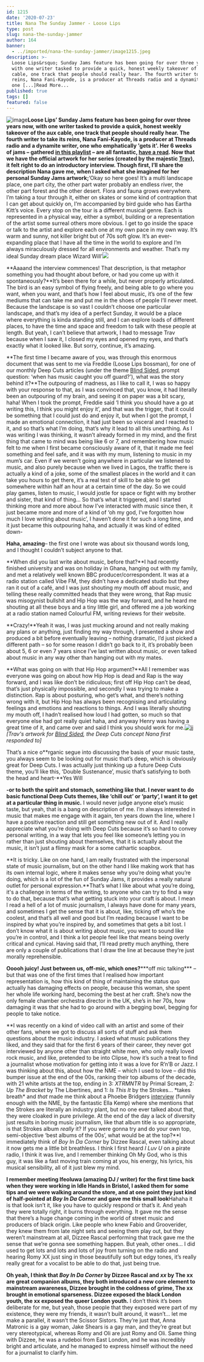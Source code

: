 ```yaml
---
id: 1215
date: '2020-07-23'
title: Nana The Sunday Jammer - Loose Lips
type: post
slug: nana-the-sunday-jammer
author: 164
banner:
  - ../imported/nana-the-sunday-jammer/image1215.jpeg
description: >-
  Loose Lips&rsquo; Sunday Jams feature has been going for over three years now,
  with one writer tasked to provide a quick, honest weekly takeover of the aux
  cable, one track that people should really hear. The fourth writer to take its
  reins, Nana Fani-Kayode, is a producer at Threads radio and a dynamite writer,
  one [...]Read More...
published: true
tags: []
featured: false
---
```

![image](../../imported/nana-the-sunday-jammer/image1215.jpeg)**Loose Lips’ Sunday Jams feature has been going for over three years now, with one writer tasked to provide a quick, honest weekly takeover of the aux cable, one track that people should really hear. The fourth writer to take its reins, Nana Fani-Kayode, is a producer at Threads radio and a dynamite writer, one who emphatically 'gets it'. Her 6 weeks of jams – gathered [in this playlist](https://open.spotify.com/playlist/12UoQ8ov5i6P8BIfm2lOjS?si=jarAn1CXSEuYB9vAxJidOg) – are all fantastic, [have a read](loose-lips.co.uk/blog). Now that we have the official artwork for her series (created by the majestic [Trav](https://www.backdownwarchild.co.uk/)), it felt right to do an introductory interview. Though first, I’ll share the description Nana gave me, when I asked what she imagined for her personal Sunday Jams artwork;**‘Okay so here goes! It’s a multi landscape place, one part city, the other part water probably an endless river, the other part forest and the other desert. Flora and fauna grows everywhere. I’m taking a tour through it, either on skates or some kind of contraption that I can get about quickly on, I’m accompanied by bird guide who has Eartha Kitt’s voice. Every stop on the tour is a different musical genre. Each is represented in a physical way, either a symbol, building or a representation of the artist some surreal others more obvious. I get to go inside the space or talk to the artist and explore each one at my own pace in my own way. It’s warm and sunny, not killer bright but of 70s soft glow. It’s an ever-expanding place that I have all the time in the world to explore and I’m always miraculously dressed for all environments and weather. That’s my ideal Sunday dream place Wizard Will’![](/wp-content/uploads/live/img/wysiwyg/5f19d2ab7d80c.jpg)

**Aaaand the interview commences! That description, is that metaphor something you had thought about before, or had you come up with it spontaneously?**It’s been there for a while, but never properly articulated. The bird is an easy symbol of flying freely, and being able to go where you want, when you want, and that’s how I feel about music, it’s one of the few mediums that can take me and put me in the shoes of people I’ll never meet. Because the landscape is so vast I couldn’t choose one particular landscape, and that’s my idea of a perfect Sunday, it would be a place where everything is kinda standing still, and I can explore loads of different places, to have the time and space and freedom to talk with these people at length. But yeah, I can’t believe that artwork, I had to message Trav because when I saw it, I closed my eyes and opened my eyes, and that’s exactly what it looked like. But sorry, continue, it’s amazing.

**The first time I became aware of you, was through this enormous document that was sent to me via Freddie (Loose Lips bossman), for one of our monthly Deep Cuts articles (under the theme [Blind Sided](http://loose-lips.co.uk/blog/blind-sided), prompt question: ‘when has music caught you off guard?’), what was the story behind it?**The outpouring of madness, as I like to call it, I was so happy with your response to that, as I was convinced that, you know, it had literally been an outpouring of my brain, and seeing it on paper was a bit scary, haha! When I took the prompt, Freddie said ‘I think you should have a go at writing this, I think you might enjoy it’, and that was the trigger, that it could be something that I could just do and enjoy it, but when I got the prompt, I made an emotional connection, it had just been so visceral and I reacted to it, and so that’s what I’m doing, that’s why it lead to all this unearthing. As I was writing I was thinking, it wasn’t already formed in my mind, and the first thing that came to mind was being like 6 or 7, and remembering how music felt to me when I first became consciously aware of it, that it made me feel something and feel safe, and it was with my mum, listening to music in my mum’s car. Even if we weren’t going anywhere in particular we listened to music, and also purely because when we lived in Lagos, the traffic there is actually a kind of a joke, some of the smallest places in the world and it can take you hours to get there, it’s a real test of skill to be able to get somewhere within half an hour at a certain time of the day. So we could play games, listen to music, I would jostle for space or fight with my brother and sister, that kind of thing… So that’s what it triggered, and I started thinking more and more about how I’ve interacted with music since then, it just became more and more of a kind of ‘oh my god, I’ve forgotten how much I love writing about music’, I haven’t done it for such a long time, and it just became this outpouring haha, and actually it was kind of edited down-

**Haha, amazing**– the first one I wrote was about six thousand words long, and I thought I couldn’t subject anyone to that.

**When did you last write about music, before that?**I had recently finished university and was on holiday in Ghana, hanging out with my family, and met a relatively well known BBC producer/correspondent. It was at a radio station called Vibe FM, they didn’t have a dedicated studio but they ran it out of a café, and I was just shouting my mouth off about music, and telling these really committed heads that they were wrong, that Rap music was misogynist bullshit and Hip Hop was the way forward, and he heard me shouting at all these boys and a tiny little girl, and offered me a job working at a radio station named Colourful FM, writing reviews for their website.

**Crazy!**Yeah it was, I was just mucking around and not really making any plans or anything, just finding my way through, I presented a show and produced a bit before eventually leaving – nothing dramatic, I’d just picked a different path – so for some reason I didn’t go back to it, it’s probably been about 5, 6 or even 7 years since I’ve last written about music, or even talked about music in any way other than hanging out with my mates.

**What was going on with that Hip Hop argument?**All I remember was everyone was going on about how Hip Hop is dead and Rap is the way forward, and I was like don’t be ridiculous; first off Hip Hop can’t be dead, that’s just physically impossible, and secondly I was trying to make a distinction. Rap is about posturing, who get’s what, and there’s nothing wrong with it, but Hip Hop has always been recognising and articulating feelings and emotions and reactions to things. And I was literally shouting my mouth off, I hadn’t realised how loud I had gotten, so much so that everyone else had got really quiet haha, and anyway Henry was having a great time of it, and came over and said I think you should work for me.![jj](/wp-content/uploads/live/img/wysiwyg/5f19d6b63ca1c.jpg)_\[Trav's artwork for_ [_Blind Sided_](http://loose-lips.co.uk/blog/blind-sided)_, the Deep Cuts concept Nana first responded to\]_ 

That’s a nice o**rganic segue into discussing the basis of your music taste, you always seem to be looking out for music that’s deep, which is obviously great for Deep Cuts. I was actually just thinking up a future Deep Cuts theme, you’ll like this, ‘Double Sustenance’, music that’s satisfying to both the head and heart-**Yes Will  

**\-or to both the spirit and stomach, something like that. I never want to do basic functional Deep Cuts themes, like ‘chill out’ or ‘party’, I want it to get at a particular thing in music.** I would never judge anyone else’s music taste, but yeah, that is a bang on description of me. I’m always interested in music that makes me engage with it again, ten years down the line, where I have a positive reaction and still get something new out of it. And I really appreciate what you’re doing with Deep Cuts because it’s so hard to convey personal writing, in a way that lets you feel like someone’s letting you in rather than just shouting about themselves, that it is actually about the music, it isn’t just a flimsy mask for a some cathartic soapbox.

**It is tricky. Like on one hand, I am really frustrated with the impersonal state of music journalism, but on the other hand I like making work that has its own internal logic, where it makes sense why you’re doing what you’re doing, which is a lot of the fun of Sunday Jams, it provides a really natural outlet for personal expression.**That’s what I like about what you’re doing, it's a challenge in terms of the writing, to anyone who can try to find a way to do that, because that’s what getting stuck into your craft is about. I mean I read a hell of a lot of music journalism, I always have done for many years, and sometimes I get the sense that it is about, like, ticking off who’s the coolest, and that’s all well and good but I’m reading because I want to be inspired by what you’re inspired by, and sometimes that gets a bit lost. I don’t know what it is about writing about music, you want to sound like you’re in control, and I think a lot people feel like that means being overly critical and cynical. Having said that, I’ll read pretty much anything, there are only a couple of publications that I draw the line at because they’re just morally reprehensible.

**Ooooh juicy! Just between us, off-mic, which ones?**\*\*\*off mic talking\*\*\* – but that was one of the first times that I realised how important representation is, how this kind of thing of maintaining the status quo actually has damaging effects on people, because this woman, she spent her whole life working hard, becoming the best at her craft. She’s now the only female chamber orchestra director in the UK, she’s in her 70s, how damaging it was that she had to go around with a begging bowl, begging for people to take notice.

**I was recently on a kind of video call with an artist and some of their other fans, where we got to discuss all sorts of stuff and ask them questions about the music industry. I asked what music publications they liked, and they said that for the first 6 years of their career, they never got interviewed by anyone other than straight white men, who only really loved rock music, and like, pretended to be into Clipse, how it’s such a treat to find a journalist whose motivation for getting into it was a love for R’n’B or Jazz. I was thinking about this, about how the NME – which I used to love – did this bumper issue at the end of the 00s, ranking their top albums of the decade, with 21 white artists at the top, ending in 3: _XTRMNTR_ by Primal Scream, 2: _Up The Bracket_ by The Libertines, and 1: _Is This It_ by the Strokes… \*takes breath\* and _that_ made me think about a Phoebe Bridgers [interview](https://www.nme.com/big-reads/phoebe-bridgers-cover-interview-2020-punisher-2685827) (funnily enough with the NME, by the fantastic Ella Kemp) where she mentions that the Strokes are literally an industry plant, but no one ever talked about that, they were cloaked in pure privilege. At the end of the day a lack of diversity just results in boring music journalism, like that album title is so appropriate, is that Strokes album _really_ it? If you were gonna try and do your own top, semi-objective ‘best albums of the 00s’, what would be at the top?**I immediately think of _Boy In Da Corner_ by Dizzee Rascal, even talking about it now gets me a little bit breathless. I think I first heard _I Luv U_ on a pirate radio, I think it was live, and I remember thinking Oh My God, who is this guy, it was like a fast moving train coming at you, his energy, his lyrics, his musical sensibility, all of it just blew my mind. 

**I remember meeting Ifeoluwa (amazing DJ / writer) for the first time back when they were working in Idle Hands in Bristol, I asked them for some tips and we were walking around the store, and at one point they just kind of half-pointed at _Boy In Da Corner_ and gave me this small look**Hahaha it is that look isn’t it, like you have to quickly respond or that’s it. And yeah they were totally right, it burns through everything. It gave me the sense that there’s a huge change coming in the world of street music and producers of black origin. Like people who knew Fabio and Grooverider, they knew them from late night sets and seeing them play out, but they weren’t mainstream at all, Dizzee Rascal performing that track gave me the sense that we’re gonna see something happen. But yeah, other ones… I did used to get lots and lots and lots of joy from turning on the radio and hearing Romy XX just sing in those beautifully soft but edgy tones, it’s really really great for a vocalist to be able to do that, just being true.

**Oh yeah, I think that _Boy In Da Corner_ by Dizzee Rascal and _xx_ by The xx are great companion albums, they both introduced a new core element to mainstream awareness, Dizzee brought in the coldness of grime, The xx brought in emotional sparseness. Dizzee exposed the black London youth, the xx exposed the queer London youth.** I don’t think it’s been deliberate for me, but yeah, those people that they exposed were part of my existence, they were my friends, it wasn’t built around, it wasn’t… let me make a parallel, it wasn’t the Scissor Sistors. They’re just that, Anna Matronic is a gay woman, Jake Shears is a gay man, and they’re great but very stereotypical, whereas Romy and Oli are just Romy and Oli. Same thing with Dizzee, he was a rudeboi from East London, and he was incredibly bright and articulate, and he managed to express himself without the need for a journalist to clarify him.
